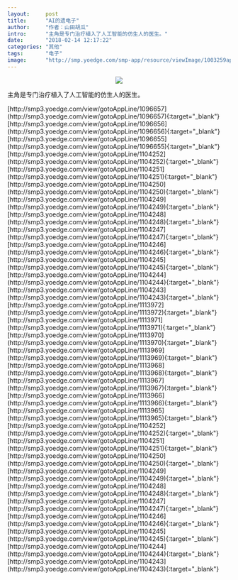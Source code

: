```yaml
---
layout:     post
title:      "AI的遗电子"
author:     "作者：山田胡瓜"
intro:      "主角是专门治疗植入了人工智能的仿生人的医生。"
date:       "2018-02-14 12:17:22"
categories: "其他"
tags:       "电子"
image:      "http://smp.yoedge.com/smp-app/resource/viewImage/1003259appline.png"
---
```

<div style="text-align: center">
<p><img src="http://smp.yoedge.com/smp-app/resource/viewImage/1003259appline.png"/></p>
</div>
<p class="post-meta">
<span>主角是专门治疗植入了人工智能的仿生人的医生。</span>
</p>
[http://smp3.yoedge.com/view/gotoAppLine/1096657](http://smp3.yoedge.com/view/gotoAppLine/1096657){:target="_blank"}
[http://smp3.yoedge.com/view/gotoAppLine/1096656](http://smp3.yoedge.com/view/gotoAppLine/1096656){:target="_blank"}
[http://smp3.yoedge.com/view/gotoAppLine/1096655](http://smp3.yoedge.com/view/gotoAppLine/1096655){:target="_blank"}
[http://smp3.yoedge.com/view/gotoAppLine/1104252](http://smp3.yoedge.com/view/gotoAppLine/1104252){:target="_blank"}
[http://smp3.yoedge.com/view/gotoAppLine/1104251](http://smp3.yoedge.com/view/gotoAppLine/1104251){:target="_blank"}
[http://smp3.yoedge.com/view/gotoAppLine/1104250](http://smp3.yoedge.com/view/gotoAppLine/1104250){:target="_blank"}
[http://smp3.yoedge.com/view/gotoAppLine/1104249](http://smp3.yoedge.com/view/gotoAppLine/1104249){:target="_blank"}
[http://smp3.yoedge.com/view/gotoAppLine/1104248](http://smp3.yoedge.com/view/gotoAppLine/1104248){:target="_blank"}
[http://smp3.yoedge.com/view/gotoAppLine/1104247](http://smp3.yoedge.com/view/gotoAppLine/1104247){:target="_blank"}
[http://smp3.yoedge.com/view/gotoAppLine/1104246](http://smp3.yoedge.com/view/gotoAppLine/1104246){:target="_blank"}
[http://smp3.yoedge.com/view/gotoAppLine/1104245](http://smp3.yoedge.com/view/gotoAppLine/1104245){:target="_blank"}
[http://smp3.yoedge.com/view/gotoAppLine/1104244](http://smp3.yoedge.com/view/gotoAppLine/1104244){:target="_blank"}
[http://smp3.yoedge.com/view/gotoAppLine/1104243](http://smp3.yoedge.com/view/gotoAppLine/1104243){:target="_blank"}
[http://smp3.yoedge.com/view/gotoAppLine/1113972](http://smp3.yoedge.com/view/gotoAppLine/1113972){:target="_blank"}
[http://smp3.yoedge.com/view/gotoAppLine/1113971](http://smp3.yoedge.com/view/gotoAppLine/1113971){:target="_blank"}
[http://smp3.yoedge.com/view/gotoAppLine/1113970](http://smp3.yoedge.com/view/gotoAppLine/1113970){:target="_blank"}
[http://smp3.yoedge.com/view/gotoAppLine/1113969](http://smp3.yoedge.com/view/gotoAppLine/1113969){:target="_blank"}
[http://smp3.yoedge.com/view/gotoAppLine/1113968](http://smp3.yoedge.com/view/gotoAppLine/1113968){:target="_blank"}
[http://smp3.yoedge.com/view/gotoAppLine/1113967](http://smp3.yoedge.com/view/gotoAppLine/1113967){:target="_blank"}
[http://smp3.yoedge.com/view/gotoAppLine/1113966](http://smp3.yoedge.com/view/gotoAppLine/1113966){:target="_blank"}
[http://smp3.yoedge.com/view/gotoAppLine/1113965](http://smp3.yoedge.com/view/gotoAppLine/1113965){:target="_blank"}
[http://smp3.yoedge.com/view/gotoAppLine/1104252](http://smp3.yoedge.com/view/gotoAppLine/1104252){:target="_blank"}
[http://smp3.yoedge.com/view/gotoAppLine/1104251](http://smp3.yoedge.com/view/gotoAppLine/1104251){:target="_blank"}
[http://smp3.yoedge.com/view/gotoAppLine/1104250](http://smp3.yoedge.com/view/gotoAppLine/1104250){:target="_blank"}
[http://smp3.yoedge.com/view/gotoAppLine/1104249](http://smp3.yoedge.com/view/gotoAppLine/1104249){:target="_blank"}
[http://smp3.yoedge.com/view/gotoAppLine/1104248](http://smp3.yoedge.com/view/gotoAppLine/1104248){:target="_blank"}
[http://smp3.yoedge.com/view/gotoAppLine/1104247](http://smp3.yoedge.com/view/gotoAppLine/1104247){:target="_blank"}
[http://smp3.yoedge.com/view/gotoAppLine/1104246](http://smp3.yoedge.com/view/gotoAppLine/1104246){:target="_blank"}
[http://smp3.yoedge.com/view/gotoAppLine/1104245](http://smp3.yoedge.com/view/gotoAppLine/1104245){:target="_blank"}
[http://smp3.yoedge.com/view/gotoAppLine/1104244](http://smp3.yoedge.com/view/gotoAppLine/1104244){:target="_blank"}
[http://smp3.yoedge.com/view/gotoAppLine/1104243](http://smp3.yoedge.com/view/gotoAppLine/1104243){:target="_blank"}


